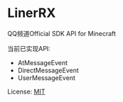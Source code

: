 # LinerRX

QQ频道Official SDK API for Minecraft

当前已实现API:
- AtMessageEvent
- DirectMessageEvent
- UserMessageEvent

License: [MIT](LICENSE)
